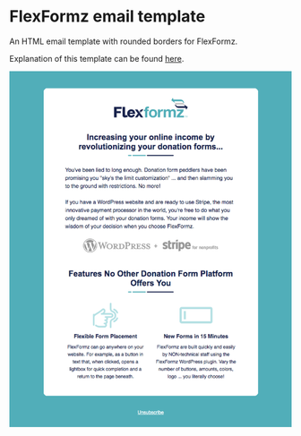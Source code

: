 # FlexFormz email template

An HTML email template with rounded borders for FlexFormz.

Explanation of this template can be found [here](https://medium.com/@alexvargash/html-email-rounded-corners-2d58c42e491c).

![alt text](https://raw.githubusercontent.com/alexvargash/flexformz-email-template/master/screenshot.png "FlexFormz Email")
